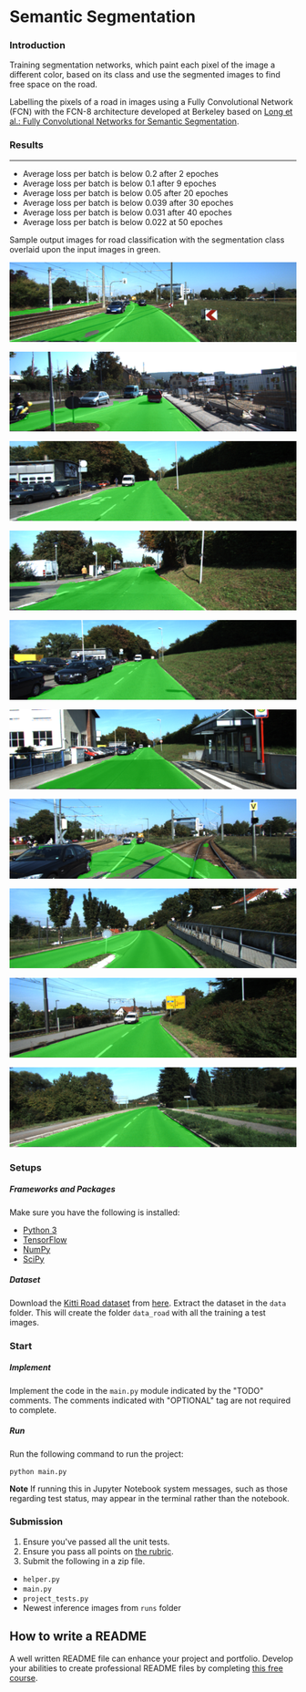 # Semantic Segmentation
### Introduction
Training segmentation networks, which paint each pixel of the image a different color, based on its class and use the segmented images to find free space on the road.

Labelling the pixels of a road in images using a Fully Convolutional Network (FCN) with the FCN-8 architecture developed at Berkeley based on [Long et al.: Fully Convolutional Networks for Semantic Segmentation](https://github.com/dvu4/CarND-Semantic-Segmentation/blob/master/long_shelhamer_fcn.pdf).


### Results
---
 - Average loss per batch is below 0.2 after 2 epoches 
 - Average loss per batch is below 0.1 after 9 epoches
 - Average loss per batch is below 0.05 after 20 epoches 
 - Average loss per batch is below 0.039 after 30 epoches
 - Average loss per batch is below 0.031 after 40 epoches 
 - Average loss per batch is below 0.022 at 50 epoches 

Sample output images for road classification with the segmentation class overlaid upon the input images in green.

![alt text](https://raw.githubusercontent.com/dvu4/CarND-Semantic-Segmentation/master/runs/um_000003.png)

![alt text](https://raw.githubusercontent.com/dvu4/CarND-Semantic-Segmentation/master/runs/um_000010.png)

![alt text](https://raw.githubusercontent.com/dvu4/CarND-Semantic-Segmentation/master/runs/um_000016.png)

![alt text](https://raw.githubusercontent.com/dvu4/CarND-Semantic-Segmentation/master/runs/um_000026.png)

![alt text](https://raw.githubusercontent.com/dvu4/CarND-Semantic-Segmentation/master/runs/um_000015.png)

![alt text](https://raw.githubusercontent.com/dvu4/CarND-Semantic-Segmentation/master/runs/um_000013.png)

![alt text](https://raw.githubusercontent.com/dvu4/CarND-Semantic-Segmentation/master/runs/um_000004.png)

![alt text](https://raw.githubusercontent.com/dvu4/CarND-Semantic-Segmentation/master/runs/um_000029.png)

![alt text](https://raw.githubusercontent.com/dvu4/CarND-Semantic-Segmentation/master/runs/um_000036.png)

![alt text](https://raw.githubusercontent.com/dvu4/CarND-Semantic-Segmentation/master/runs/um_000040.png)


### Setups
##### Frameworks and Packages
Make sure you have the following is installed:
 - [Python 3](https://www.python.org/)
 - [TensorFlow](https://www.tensorflow.org/)
 - [NumPy](http://www.numpy.org/)
 - [SciPy](https://www.scipy.org/)
##### Dataset
Download the [Kitti Road dataset](http://www.cvlibs.net/datasets/kitti/eval_road.php) from [here](http://www.cvlibs.net/download.php?file=data_road.zip).  Extract the dataset in the `data` folder.  This will create the folder `data_road` with all the training a test images.

### Start
##### Implement
Implement the code in the `main.py` module indicated by the "TODO" comments.
The comments indicated with "OPTIONAL" tag are not required to complete.
##### Run
Run the following command to run the project:
```
python main.py
```
**Note** If running this in Jupyter Notebook system messages, such as those regarding test status, may appear in the terminal rather than the notebook.

### Submission
1. Ensure you've passed all the unit tests.
2. Ensure you pass all points on [the rubric](https://review.udacity.com/#!/rubrics/989/view).
3. Submit the following in a zip file.
 - `helper.py`
 - `main.py`
 - `project_tests.py`
 - Newest inference images from `runs` folder
 


 ## How to write a README
A well written README file can enhance your project and portfolio.  Develop your abilities to create professional README files by completing [this free course](https://www.udacity.com/course/writing-readmes--ud777).
